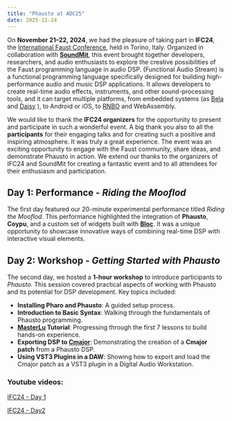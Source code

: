 ```yaml
---
title: "Phausto at ADC25"
date: 2025-11-24
---
```


On **November 21–22, 2024**, we had the pleasure of taking part in **IFC24**, the [International Faust Conference](https://faust.grame.fr/community/ifc/), held in Torino, Italy. Organized in collaboration with **[SoundMit](https://www.soundmit.com/en)**, this event brought together developers, researchers, and audio enthusiasts to explore the creative possibilities of the Faust programming language in audio DSP.
(Functional Audio Stream) is a functional programming language specifically designed for building high-performance audio and music DSP applications. It allows developers to create real-time audio effects, instruments, and other sound-processing tools, and it can target multiple platforms, from embedded systems (as [Bela](https://bela.io/)  and [Daisy](https://electro-smith.com/collections/daisy) ), to Android or iOS, to [RNBO](https://rnbo.cycling74.com/) and WebAssembly.

We would like to thank the **IFC24 organizers** for the opportunity to present and participate in such a wonderful event. A big thank you also to all the **participants** for their engaging talks and for creating such a positive and inspiring atmosphere. It was truly a great experience. The event was an exciting opportunity to engage with the Faust community, share ideas, and demonstrate Phausto in action. We extend our thanks to the organizers of IFC24 and SoundMit for creating a fantastic event and to all attendees for their enthusiasm and participation.

## Day 1: Performance - *Riding the Mooflod*

The first day featured our 20-minute experimental performance titled *Riding the Mooflod*. This performance highlighted the integration of **Phausto**, **Coypu**, and a custom set of widgets built with **[Bloc](https://github.com/pharo-graphics/Bloc)**. It was a unique opportunity to showcase innovative ways of combining real-time DSP with interactive visual elements.

## Day 2: Workshop - *Getting Started with Phausto*

The second day, we hosted a **1-hour workshop** to introduce participants to *Phausto*. This session covered practical aspects of working with Phausto and its potential for DSP development. Key topics included:

- **Installing Pharo and Phausto**: A guided setup process.  
- **Introduction to Basic Syntax**: Walking through the fundamentals of Phausto programming.  
- **[MasterLu](https://github.com/lucretiomsp/MasterLu) Tutorial**: Progressing through the first 7 lessons to build hands-on experience.  
- **Exporting DSP to [Cmajor](https://cmajor.dev/)**: Demonstrating the creation of a **Cmajor patch** from a Phausto DSP.  
- **Using VST3 Plugins in a DAW**: Showing how to export and load the Cmajor patch as a VST3 plugin in a Digital Audio Workstation.

### Youtube videos:
[IFC24 - Day 1](https://www.youtube.com/watch?v=zli5sFc5dlE&t=10828s)

[IFC24 - Day2](https://www.youtube.com/watch?v=QeKmola3WOc&t=7373s)

